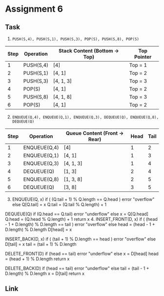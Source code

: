 # Assignment 6
## Task
1. `PUSH(S,4), PUSH(S,1), PUSH(S,3), POP(S), PUSH(S,8), POP(S)`

| Step | Operation     | Stack Content (Bottom → Top) | Top Pointer |
|------|---------------|-------------------------------|-------------|
| 1    | PUSH(S,4)     | [4]                          | Top = 1     |
| 2    | PUSH(S,1)     | [4, 1]                       | Top = 2     |
| 3    | PUSH(S,3)     | [4, 1, 3]                    | Top = 3     |
| 4    | POP(S)        | [4, 1]                       | Top = 2     |
| 5    | PUSH(S,8)     | [4, 1, 8]                    | Top = 3     |
| 6    | POP(S)        | [4, 1]                       | Top = 2     |
2. `ENQUEUE(Q,4), ENQUEUE(Q,1), ENQUEUE(Q,3), DEQUEUE(Q), ENQUEUE(Q,8), DEQUEUE(Q)`

| Step | Operation      | Queue Content (Front → Rear) | Head | Tail |
|------|----------------|-------------------------------|------|------|
| 1    | ENQUEUE(Q,4)   | [4]                          | 1    | 2    |
| 2    | ENQUEUE(Q,1)   | [4, 1]                       | 1    | 3    |
| 3    | ENQUEUE(Q,3)   | [4, 1, 3]                    | 1    | 4    |
| 4    | DEQUEUE(Q)     | [1, 3]                       | 2    | 4    |
| 5    | ENQUEUE(Q,8)   | [1, 3, 8]                    | 2    | 5    |
| 6    | DEQUEUE(Q)     | [3, 8]                       | 3    | 5    |

3.
   ENQUEUE(Q, x)
if ( (Q.tail + 1) % Q.length == Q.head )
    error "overflow"
else
    Q[Q.tail] = x
    Q.tail = (Q.tail % Q.length) + 1

DEQUEUE(Q)
if (Q.head == Q.tail)
    error "underflow"
else
    x = Q[Q.head]
    Q.head = (Q.head % Q.length) + 1
    return x
4. 
INSERT_FRONT(D, x)
if ( (head - 1 + D.length) % D.length == tail )
    error "overflow"
else
    head = (head - 1 + D.length) % D.length
    D[head] = x

INSERT_BACK(D, x)
if ( (tail + 1) % D.length == head )
    error "overflow"
else
    D[tail] = x
    tail = (tail + 1) % D.length

DELETE_FRONT(D)
if (head == tail)
    error "underflow"
else
    x = D[head]
    head = (head + 1) % D.length
    return x

DELETE_BACK(D)
if (head == tail)
    error "underflow"
else
    tail = (tail - 1 + D.length) % D.length
    x = D[tail]
    return x

## Link
